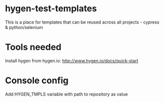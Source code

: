 # hygen-test-templates
This is a place for templates that can be reused across all projects - cypress &amp; python/selenium

# Tools needed
Install hygen from hygen.io: http://www.hygen.io/docs/quick-start

# Console config
Add HYGEN_TMPLS variable with path to repository as value